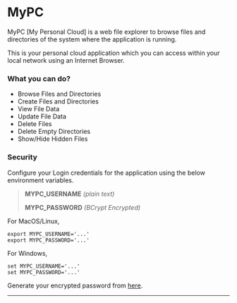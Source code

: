 # MyPC
MyPC [My Personal Cloud] is a web file explorer to browse files and directories of the system where the application is running.

This is your personal cloud application which you can access within your local network using an Internet Browser.


### What you can do?

- Browse Files and Directories
- Create Files and Directories
- View File Data
- Update File Data
- Delete Files
- Delete Empty Directories
- Show/Hide Hidden Files

### Security
Configure your Login credentials for the application using the below environment variables.

>__MYPC_USERNAME__ _(plain text)_
>
>__MYPC_PASSWORD__ _(BCrypt Encrypted)_

For MacOS/Linux,
```shell script
export MYPC_USERNAME='...'
export MYPC_PASSWORD='...'
```

For Windows,
```shell script
set MYPC_USERNAME='...'
set MYPC_PASSWORD='...'
```

Generate your encrypted password from [here](https://bcrypt-generator.com).

---
